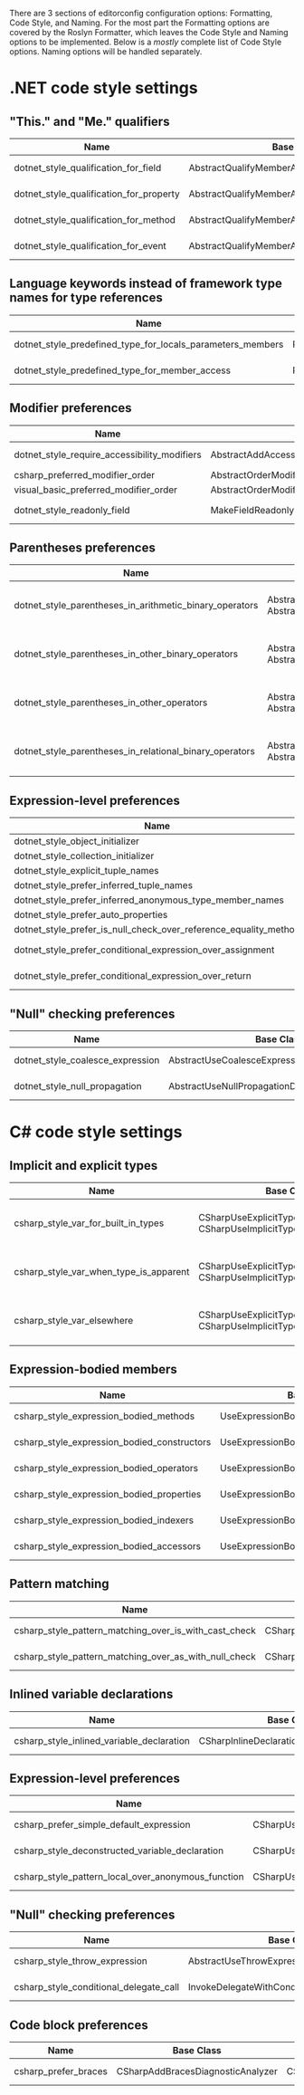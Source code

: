 There are 3 sections of editorconfig configuration options: Formatting, Code Style, and Naming. For the most part the Formatting options are covered by the Roslyn Formatter, which leaves the Code Style and Naming options to be implemented. Below is a *mostly* complete list of Code Style options. Naming options will be handled separately.

# .NET code style settings

## "This." and "Me." qualifiers
Name | Base Class | Option | Diagnostic 
-|-|-|-
dotnet_style_qualification_for_field | AbstractQualifyMemberAccessDiagnosticAnalyzer | CodeStyleOptions.QualifyFieldAccess | AddQualificationDiagnosticId = "IDE0009"
dotnet_style_qualification_for_property |  AbstractQualifyMemberAccessDiagnosticAnalyzer | CodeStyleOptions.QualifyPropertyAccess | AddQualificationDiagnosticId = "IDE0009"
dotnet_style_qualification_for_method | AbstractQualifyMemberAccessDiagnosticAnalyzer | CodeStyleOptions.QualifyMethodAccess | AddQualificationDiagnosticId = "IDE0009"
dotnet_style_qualification_for_event | AbstractQualifyMemberAccessDiagnosticAnalyzer | CodeStyleOptions.QualifyEventAccess | AddQualificationDiagnosticId = "IDE0009"

## Language keywords instead of framework type names for type references
Name | Base Class | Option |  Diagnostic 
-|-|-|-
dotnet_style_predefined_type_for_locals_parameters_members |  PreferFrameworkTypeDiagnosticAnalyzerBase | CodeStyleOptions.PreferIntrinsicPredefinedTypeKeywordInDeclaration | PreferBuiltInOrFrameworkTypeDiagnosticId = "IDE0049"
dotnet_style_predefined_type_for_member_access | PreferFrameworkTypeDiagnosticAnalyzerBase | CodeStyleOptions.PreferIntrinsicPredefinedTypeKeywordInMemberAccess | PreferBuiltInOrFrameworkTypeDiagnosticId = "IDE0049"

## Modifier preferences
Name | Base Class | Option | Diagnostic 
-|-|-|-
dotnet_style_require_accessibility_modifiers | AbstractAddAccessibilityModifiersDiagnosticAnalyzer | CodeStyleOptions.RequireAccessibilityModifiers | AddAccessibilityModifiersDiagnosticId = "IDE0040"
csharp_preferred_modifier_order | AbstractOrderModifiersDiagnosticAnalyzer | OrderModifiersDiagnosticId = "IDE0036"
visual_basic_preferred_modifier_order | AbstractOrderModifiersDiagnosticAnalyzer | OrderModifiersDiagnosticId = "IDE0036"
dotnet_style_readonly_field | MakeFieldReadonlyDiagnosticAnalyzer | CodeStyleOption.PreferReadonly | MakeFieldReadonlyDiagnosticId = "IDE0044"

## Parentheses preferences
Name | Base Class | Option | Diagnostic 
-|-|-|-
dotnet_style_parentheses_in_arithmetic_binary_operators | AbstractAddRequiredParenthesesDiagnosticAnalyzer<br>AbstractRemoveUnnecessaryParenthesesDiagnosticAnalyzer | CodeStyleOption.ArithmeticBinaryParentheses | AddRequiredParenthesesDiagnosticId = "IDE0048"<br>RemoveUnnecessaryParenthesesDiagnosticId = "IDE0047"
dotnet_style_parentheses_in_other_binary_operators | AbstractAddRequiredParenthesesDiagnosticAnalyzer<br>AbstractRemoveUnnecessaryParenthesesDiagnosticAnalyzer | CodeStyleOptions.OtherBinaryParentheses | AddRequiredParenthesesDiagnosticId = "IDE0048"<br>RemoveUnnecessaryParenthesesDiagnosticId = "IDE0047"
dotnet_style_parentheses_in_other_operators | AbstractAddRequiredParenthesesDiagnosticAnalyzer<br>AbstractRemoveUnnecessaryParenthesesDiagnosticAnalyzer | CodeStyleOptions.OtherParentheses | AddRequiredParenthesesDiagnosticId = "IDE0048"<br>RemoveUnnecessaryParenthesesDiagnosticId = "IDE0047"
dotnet_style_parentheses_in_relational_binary_operators | AbstractAddRequiredParenthesesDiagnosticAnalyzer<br>AbstractRemoveUnnecessaryParenthesesDiagnosticAnalyzer | CodeStyleOptions.RelationalBinaryParentheses | AddRequiredParenthesesDiagnosticId = "IDE0048"<br>RemoveUnnecessaryParenthesesDiagnosticId = "IDE0047"

## Expression-level preferences
Name | Base Class | Option | Diagnostic 
-|-|-|-
dotnet_style_object_initializer | AbstractUseObjectInitializerDiagnosticAnalyzer | CodeStyleOptions.PreferObjectInitializer | UseObjectInitializerDiagnosticId = "IDE0017"
dotnet_style_collection_initializer | AbstractUseCollectionInitializerDiagnosticAnalyzer | CodeStyleOptions.PreferCollectionInitializer | UseCollectionInitializerDiagnosticId = "IDE0028"
dotnet_style_explicit_tuple_names | UseExplicitTupleNameDiagnosticAnalyzer | CodeStyleOptions.PreferExplicitTupleNames | UseExplicitTupleNameDiagnosticId = "IDE0033"
dotnet_style_prefer_inferred_tuple_names | AbstractUseInferredMemberNameDiagnosticAnalyzer | CodeStyleOptions.PreferInferredTupleNames | UseInferredMemberNameDiagnosticId = "IDE0037"
dotnet_style_prefer_inferred_anonymous_type_member_names | AbstractUseInferredMemberNameDiagnosticAnalyzer | CodeStyleOptions.PreferInferredAnonymousTypeMemberNames | UseInferredMemberNameDiagnosticId = "IDE0037"
dotnet_style_prefer_auto_properties | AbstractUseAutoPropertyAnalyzer | CodeStyleOptions.PreferAutoProperties | UseAutoPropertyDiagnosticId = "IDE0032"
dotnet_style_prefer_is_null_check_over_reference_equality_method | AbstractUseIsNullCheckForReferenceEqualsDiagnosticAnalyzer | CodeStyleOptions.PreferIsNullCheckOverReferenceEqualityMethod | UseIsNullCheckDiagnosticId = "IDE0041"
dotnet_style_prefer_conditional_expression_over_assignment | AbstractUseConditionalExpressionForAssignmentDiagnosticAnalyzer | CodeStyleOptions.PreferConditionalExpressionOverAssignment | UseConditionalExpressionForAssignmentDiagnosticId = "IDE0045"
dotnet_style_prefer_conditional_expression_over_return | AbstractUseConditionalExpressionForReturnDiagnosticAnalyzer | CodeStyleOptions.PreferConditionalExpressionOverReturn | UseConditionalExpressionForReturnDiagnosticId = "IDE0046"

## "Null" checking preferences
Name | Base Class | Option | Diagnostic 
-|-|-|-
dotnet_style_coalesce_expression | AbstractUseCoalesceExpressionDiagnosticAnalyzer | CodeStyleOptions.PreferCoalesceExpression | UseCoalesceExpressionDiagnosticId = "IDE0029"
dotnet_style_null_propagation | AbstractUseNullPropagationDiagnosticAnalyzer | CodeStyleOptions.PreferNullPropagation | UseNullPropagationDiagnosticId = "IDE0031"

# C# code style settings

## Implicit and explicit types
Name | Base Class | Option | Diagnostic 
-|-|-|-
csharp_style_var_for_built_in_types | CSharpUseExplicitTypeDiagnosticAnalyzer<br>CSharpUseImplicitTypeDiagnosticAnalyzer | CSharpCodeStyleOptions.VarForBuiltInTypes | UseExplicitTypeDiagnosticId = "IDE0008"<br>UseImplicitTypeDiagnosticId = "IDE0007"
csharp_style_var_when_type_is_apparent | CSharpUseExplicitTypeDiagnosticAnalyzer<br>CSharpUseImplicitTypeDiagnosticAnalyzer | CSharpCodeStyleOptions.VarWhenTypeIsApparent | UseExplicitTypeDiagnosticId = "IDE0008"<br>UseImplicitTypeDiagnosticId = "IDE0007"
csharp_style_var_elsewhere | CSharpUseExplicitTypeDiagnosticAnalyzer<br>CSharpUseImplicitTypeDiagnosticAnalyzer | CSharpCodeStyleOptions.VarElsewhere | UseExplicitTypeDiagnosticId = "IDE0008"<br>UseImplicitTypeDiagnosticId = "IDE0007"

## Expression-bodied members
Name | Base Class | Option | Diagnostic 
-|-|-|-
csharp_style_expression_bodied_methods | UseExpressionBodyForMethodsHelper | CSharpCodeStyleOptions.PreferExpressionBodiedMethods | UseExpressionBodyForMethodsDiagnosticId = "IDE0022"
csharp_style_expression_bodied_constructors | UseExpressionBodyForConstructorsHelper | CSharpCodeStyleOptions.PreferExpressionBodiedConstructors | UseExpressionBodyForConstructorsDiagnosticId = "IDE0021"
csharp_style_expression_bodied_operators | UseExpressionBodyForOperatorsHelper | CSharpCodeStyleOptions.PreferExpressionBodiedOperators | UseExpressionBodyForOperatorsDiagnosticId = "IDE0024"
csharp_style_expression_bodied_properties | UseExpressionBodyForPropertiesHelper | CSharpCodeStyleOptions.PreferExpressionBodiedProperties | UseExpressionBodyForPropertiesDiagnosticId = "IDE0025"
csharp_style_expression_bodied_indexers | UseExpressionBodyForIndexersHelper | CSharpCodeStyleOptions.PreferExpressionBodiedIndexers | UseExpressionBodyForIndexersDiagnosticId = "IDE0026"
csharp_style_expression_bodied_accessors | UseExpressionBodyForAccessorsHelper | CSharpCodeStyleOptions.PreferExpressionBodiedAccessors | UseExpressionBodyForAccessorsDiagnosticId = "IDE0027"

## Pattern matching
Name | Base Class | Option | Diagnostic 
-|-|-|-
csharp_style_pattern_matching_over_is_with_cast_check | CSharpIsAndCastCheckDiagnosticAnalyzer | CSharpCodeStyleOptions.PreferPatternMatchingOverIsWithCastCheck | InlineIsTypeCheckId = "IDE0020"
csharp_style_pattern_matching_over_as_with_null_check | CSharpAsAndNullCheckDiagnosticAnalyzer | CSharpCodeStyleOptions.PreferPatternMatchingOverAsWithNullCheck | InlineAsTypeCheckId = "IDE0019"

## Inlined variable declarations
Name | Base Class | Option | Diagnostic 
-|-|-|-
csharp_style_inlined_variable_declaration | CSharpInlineDeclarationDiagnosticAnalyzer | CodeStyleOptions.PreferInlinedVariableDeclaration | InlineDeclarationDiagnosticId = "IDE0018"

## Expression-level preferences
Name | Base Class | Option | Diagnostic 
-|-|-|-
csharp_prefer_simple_default_expression | CSharpUseDefaultLiteralDiagnosticAnalyzer | CSharpCodeStyleOptions.UseDefaultLiteralDiagnosticId | UseDefaultLiteralDiagnosticId = "IDE0034"
csharp_style_deconstructed_variable_declaration | CSharpUseDeconstructionDiagnosticAnalyzer | CodeStyleOptions.PreferDeconstructedVariableDeclaration | UseDeconstructionDiagnosticId = "IDE0042"
csharp_style_pattern_local_over_anonymous_function | CSharpUseLocalFunctionDiagnosticAnalyzer | CSharpCodeStyleOptions.PreferLocalOverAnonymousFunction | UseLocalFunctionDiagnosticId = "IDE0039"

## "Null" checking preferences
Name | Base Class | Option | Diagnostic 
-|-|-|-
csharp_style_throw_expression | AbstractUseThrowExpressionDiagnosticAnalyzer | CodeStyleOptions.PreferThrowExpression | UseThrowExpressionDiagnosticId = "IDE0016"
csharp_style_conditional_delegate_call | InvokeDelegateWithConditionalAccessAnalyzer | CSharpCodeStyleOptions.PreferConditionalDelegateCall | InvokeDelegateWithConditionalAccessId = "IDE1005"

## Code block preferences
Name | Base Class | Option | Diagnostic 
-|-|-|-
csharp_prefer_braces | CSharpAddBracesDiagnosticAnalyzer | CSharpCodeStyleOptions.PreferBraces | AddBracesDiagnosticId = "IDE0011"